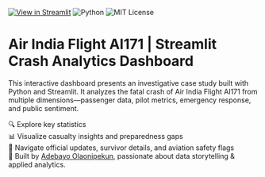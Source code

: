 [![View in Streamlit](https://static.streamlit.io/badges/streamlit_badge_black_white.svg)](https://your-username-air-india-ai171.streamlit.app/)
![Python](https://img.shields.io/badge/Python-3776AB?logo=python&logoColor=white)
![MIT License](https://img.shields.io/badge/License-MIT-yellow.svg)

# Air India Flight AI171 | Streamlit Crash Analytics Dashboard

This interactive dashboard presents an investigative case study built with Python and Streamlit. It analyzes the fatal crash of Air India Flight AI171 from multiple dimensions—passenger data, pilot metrics, emergency response, and public sentiment. 

🔍 Explore key statistics  
📊 Visualize casualty insights and preparedness gaps  
📡 Navigate official updates, survivor details, and aviation safety flags  
💬 Built by [Adebayo Olaonipekun](https://www.linkedin.com/in/yourusername), passionate about data storytelling & applied analytics.

